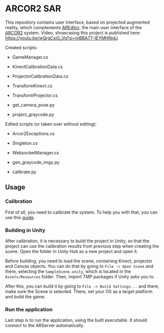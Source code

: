 # ARCOR2 SAR

This repository contains user interface, based on projected augmented reality, which complements [AREditor](https://github.com/robofit/arcor2_areditor), the main user interface of the [ARCOR2](https://github.com/robofit/arcor2) system.
Video, showcasing this project is published here: https://youtu.be/wQrgCxiG_Vg?si=mBBA77-IEYMHNidJ

Created scripts:

- GameManager.cs

- KinectCalibrationData.cs

- ProjectorCalibrationData.cs

- TransformKinect.cs

- TransformProjector.cs

- get_camera_pose.py

- project_graycode.py

Edited scripts (or taken over without editing):

- Arcor2Exceptions.cs

- Singleton.cs

- WebsocketManager.cs

- gen_graycode_imgs.py

- calibrate.py

## Usage

### Calibration

First of all, you need to calibrate the system. To help you with that, you can use this [guide](https://github.com/xstrof00/arcor2_sar/blob/main/Calibration/README.md).

### Building in Unity

After calibration, it is necessary to build the project in Unity, so that the project can use the calibration results from previous step when creating the scene.
Open the folder in Unity Hub as a new project and open it.

Before building, you need to load the scene, containing Kinect, projector and Canvas objects. You can do that by going to `File -> Open Scene` and there, selecting the `SampleScene.unity`, which is located in the `Assets/Resources` folder.
Then, import TMP packages if Unity asks you to.

After this, you can build it by going to `File -> Build Settings...` and there, make sure the Scene is selected. There, set your OS as a target platform and build the game.

### Run the application

Last step is to run the application, using the built executable. It should connect to the ARServer automatically.
